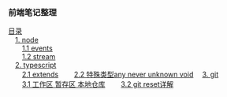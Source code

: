 ### 前端笔记整理

[目录](/)  
&emsp;[1. node](/node/README.md)  
&emsp;&emsp;[1.1 events](/node/events/README.md)  
&emsp;&emsp;[1.2 stream](/node/stream/README.md)  
&emsp;[2. typescript](/typescript/README.md)  
&emsp;&emsp;[2.1 extends](/typescript/extends/README.md) 
&emsp;&emsp;[2.2 特殊类型any never unknown void](/typescript/specialTypes/README.md) 
&emsp;[3. git](/git/README.md)  
&emsp;&emsp;[3.1 工作区 暂存区 本地仓库](/git/workspace/README.md) 
&emsp;&emsp;[3.2 git reset详解](/git/reset/README.md) 
